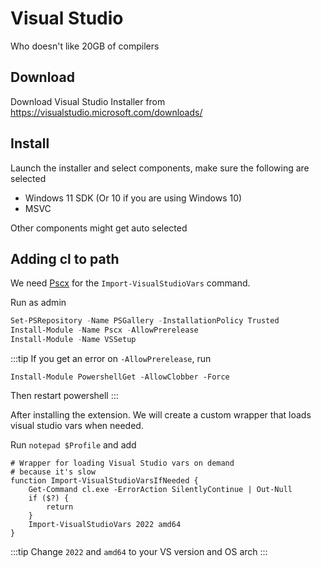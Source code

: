 # Visual Studio
Who doesn't like 20GB of compilers

## Download
Download Visual Studio Installer from https://visualstudio.microsoft.com/downloads/

## Install
Launch the installer and select components, make sure the following are selected
- Windows 11 SDK (Or 10 if you are using Windows 10)
- MSVC

Other components might get auto selected

## Adding cl to path
We need [Pscx](https://www.powershellgallery.com/packages/Pscx) for the `Import-VisualStudioVars` command.

Run as admin
```powershell
Set-PSRepository -Name PSGallery -InstallationPolicy Trusted
Install-Module -Name Pscx -AllowPrerelease
Install-Module -Name VSSetup
```
:::tip
If you get an error on `-AllowPrerelease`, run
```
Install-Module PowershellGet -AllowClobber -Force
```
Then restart powershell
:::

After installing the extension. We will create a custom wrapper that loads visual studio vars when needed.

Run `notepad $Profile` and add
```
# Wrapper for loading Visual Studio vars on demand
# because it's slow
function Import-VisualStudioVarsIfNeeded {
    Get-Command cl.exe -ErrorAction SilentlyContinue | Out-Null
    if ($?) {
        return
    }
    Import-VisualStudioVars 2022 amd64
}
```
:::tip
Change `2022` and `amd64` to your VS version and OS arch
:::
